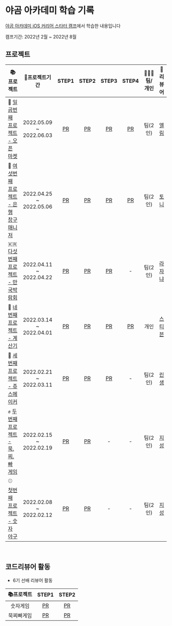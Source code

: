 # 야곰 아카데미 학습 기록

[야곰 아카데미 iOS 커리어 스타터 캠프](https://www.yagom-academy.kr/)에서 학습한 내용입니다  

캠프기간: 2022년 2월 ~ 2022년 8월

## 프로젝트
|📚프로젝트|📆프로젝트기간|STEP1|STEP2|STEP3|STEP4|🧑🏻‍💻팀/개인|📝리뷰어|
|--| :-: | :-: | :-: | :-: | :-: | :-: | :-: |
|🏪 [일곱번째 프로젝트 - 오픈 마켓](https://github.com/Mino777/ios-open-market)|2022.05.09 ~ 2022.06.03|[PR](https://github.com/yagom-academy/ios-open-market/pull/137)|[PR](https://github.com/yagom-academy/ios-open-market/pull/146)|[PR](https://github.com/yagom-academy/ios-open-market/pull/155)|[PR](https://github.com/yagom-academy/ios-open-market/pull/165)|팀(2인)|[엘림](https://github.com/lina0322)|
|🏦 [여섯번째 프로젝트 - 은행 창구 매니저](https://github.com/Mino777/ios-bank-manager)|2022.04.25 ~ 2022.05.06|[PR](https://github.com/yagom-academy/ios-bank-manager/pull/149)|[PR](https://github.com/yagom-academy/ios-bank-manager/pull/155)|[PR](https://github.com/yagom-academy/ios-bank-manager/pull/166)|[PR](https://github.com/yagom-academy/ios-bank-manager/pull/175)|팀(2인)|[토니](https://github.com/Monsteel)|
|🇰🇷 [다섯번째 프로젝트 - 만국박람회](https://github.com/Mino777/ios-exposition-universelle)|2022.04.11 ~ 2022.04.22|[PR](https://github.com/yagom-academy/ios-exposition-universelle/pull/135)|[PR](https://github.com/yagom-academy/ios-exposition-universelle/pull/146)|[PR](https://github.com/yagom-academy/ios-exposition-universelle/pull/156)|-|팀(2인)|[라자냐](https://github.com/wonhee009)|
|🧮 [네번째 프로젝트 - 계산기](https://github.com/Mino777/ios-calculator-app)|2022.03.14 ~ 2022.04.01 |[PR](https://github.com/yagom-academy/ios-calculator-app/pull/161)|[PR](https://github.com/yagom-academy/ios-calculator-app/pull/181)|[PR](https://github.com/yagom-academy/ios-calculator-app/pull/202)|[PR](https://github.com/yagom-academy/ios-calculator-app/pull/218)|개인|[스티븐](https://github.com/stevenkim18)|
|🍹 [세번째 프로젝트 - 쥬스메이커](https://github.com/Mino777/ios-juice-maker)|2022.02.21 ~ 2022.03.11  |[PR](https://github.com/yagom-academy/ios-juice-maker/pull/184)|[PR](https://github.com/yagom-academy/ios-juice-maker/pull/193)|[PR](https://github.com/yagom-academy/ios-juice-maker/pull/206)|-|팀(2인)|[린생](https://github.com/jungseungyeo)|
|✊ [두번째 프로젝트 - 묵.찌.빠 게임](https://github.com/Mino777/ios-rock-paper-scissors)|2022.02.15 ~ 2022.02.19  |[PR](https://github.com/yagom-academy/ios-rock-paper-scissors/pull/108)|[PR](https://github.com/yagom-academy/ios-rock-paper-scissors/pull/118)|-|-|팀(2인)|[지성](https://github.com/yim2627)|
|⚾️ [첫번째 프로젝트 - 숫자 야구](https://github.com/Mino777/ios-number-baseball)|2022.02.08 ~ 2022.02.12 |[PR](https://github.com/yagom-academy/ios-number-baseball/pull/72)|[PR](https://github.com/yagom-academy/ios-number-baseball/pull/86)|-|-|팀(2인)| [지성](https://github.com/yim2627)|
</br>

## 코드리뷰어 활동

- 6기 선배 리뷰어 활동

| 📚프로젝트 | STEP1 | STEP2 | 
| :-: | :-: | :-: |
|숫자게임|[PR](https://github.com/yagom-academy/ios-number-baseball/pull/103)|[PR](https://github.com/yagom-academy/ios-number-baseball/pull/115)|
|묵찌빠게임|[PR](https://github.com/yagom-academy/ios-rock-paper-scissors/pull/136)|[PR](https://github.com/yagom-academy/ios-rock-paper-scissors/pull/146)|
